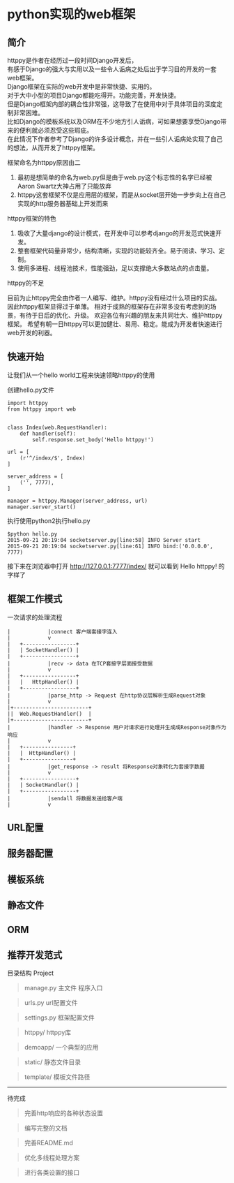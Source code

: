 # python实现的web框架## 简介httppy是作者在经历过一段时间Django开发后，  有感于Django的强大与实用以及一些令人诟病之处后出于学习目的开发的一套web框架。  Django框架在实际的web开发中是非常快捷、实用的。  对于大中小型的项目Django都能吃得开。功能完善，开发快捷。  但是Django框架内部的耦合性非常强，这导致了在使用中对于具体项目的深度定制非常困难。  比如Django的模板系统以及ORM在不少地方引人诟病，可如果想要享受Django带来的便利就必须忍受这些瑕疵。  在此情况下作者参考了Django的许多设计概念，并在一些引人诟病处实现了自己的想法，从而开发了httppy框架。  框架命名为httppy原因由二1. 最初是想简单的命名为web.py但是由于web.py这个标志性的名字已经被Aaron Swartz大神占用了只能放弃2. httppy这套框架不仅是应用层的框架，而是从socket层开始一步步向上在自己实现的http服务器基础上开发而来httppy框架的特色1. 吸收了大量django的设计模式，在开发中可以参考django的开发范式快速开发。2. 整套框架代码量非常少，结构清晰，实现的功能较齐全。易于阅读、学习、定制。3. 使用多进程、线程池技术，性能强劲，足以支撑绝大多数站点的点击量。httppy的不足目前为止httppy完全由作者一人编写、维护。httppy没有经过什么项目的实战。因此httppy框架显得过于单薄。相对于成熟的框架存在非常多没有考虑到的场景，有待于日后的优化、升级。欢迎各位有兴趣的朋友来共同壮大、维护httppy框架。希望有朝一日httppy可以更加健壮、易用、稳定。能成为开发者快速进行web开发的利器。## 快速开始让我们从一个hello world工程来快速领略httppy的使用创建hello.py文件    import httppy    from httppy import web            class Index(web.RequestHandler):        def handler(self):            self.response.set_body('Hello httppy!')    url = [        (r'^/index/$', Index)    ]    server_address = [        ('', 7777),    ]        manager = httppy.Manager(server_address, url)    manager.server_start() 执行使用python2执行hello.py    $python hello.py    2015-09-21 20:19:04 socketserver.py[line:58] INFO Server start    2015-09-21 20:19:04 socketserver.py[line:61] INFO bind:('0.0.0.0', 7777)接下来在浏览器中打开 http://127.0.0.1:7777/index/ 就可以看到 Hello httppy! 的字样了## 框架工作模式一次请求的处理流程    |            |connect 客户端套接字连入    |            v    |   +-----------------+    |   | SocketHandler() |    |   +-----------------+    |            |recv -> data 在TCP套接字层面接受数据    |            v    |   +-----------------+    |   |   HttpHandler() |    |   +-----------------+    |            |parse_http -> Request 在http协议层解析生成Request对象    |            v    |+------------------------+    ||  Web.RequestHandler()  |    |+------------------------+    |            |handler -> Response 用户对请求进行处理并生成成Response对象作为响应    |            v    |   +----------------+    |   |  HttpHandler() |    |   +----------------+    |            |get_response -> result 将Response对象转化为套接字数据    |            v    |   +-----------------+    |   | SocketHandler() |    |   +-----------------+    |            |sendall 将数据发送给客户端    |            v## URL配置## 服务器配置## 模板系统## 静态文件## ORM## 推荐开发范式目录结构Project>manage.py 主文件 程序入口>urls.py url配置文件>settings.py 框架配置文件>httppy/ httppy库>demoapp/ 一个典型的应用>static/ 静态文件目录>template/ 模板文件路径----------------------待完成> 完善http响应的各种状态设置> 编写完整的文档> 完善README.md> 优化多线程处理方案> 进行各类设置的接口